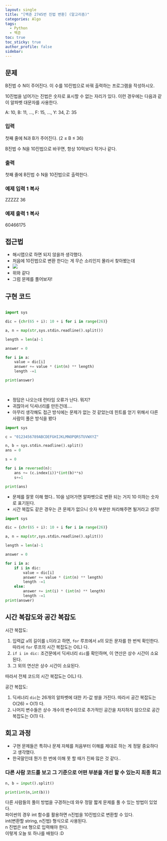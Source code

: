 ```yaml
---
layout: single
title: "[백준 2745번 진법 변환] (알고리즘)"
categories: Algo
tags:
  - Python
  - 백준
toc: true
toc_sticky: true
author_profile: false
sidebar:
---
```

## 문제

B진법 수 N이 주어진다. 이 수를 10진법으로 바꿔 출력하는 프로그램을 작성하시오.

10진법을 넘어가는 진법은 숫자로 표시할 수 없는 자리가 있다. 이런 경우에는 다음과 같이 알파벳 대문자를 사용한다.

A: 10, B: 11, ..., F: 15, ..., Y: 34, Z: 35

### 입력

첫째 줄에 N과 B가 주어진다. (2 ≤ B ≤ 36)

B진법 수 N을 10진법으로 바꾸면, 항상 10억보다 작거나 같다.

### 출력

첫째 줄에 B진법 수 N을 10진법으로 출력한다.

### 예제 입력 1 복사

ZZZZZ 36

### 예제 출력 1 복사

60466175


## 접근법

- 해시맵으로 하면 되지 않을까 생각했다.
- 처음에 10진법으로 변환 한다는 게 무슨 소리인지 몰라서 찾아봤는데
- ![](https://i.imgur.com/iHz8v6h.png)
- 위와 같다 
- 그럼 문제를 풀어보자!
## 구현 코드

```python

import sys

dic = {chr(65 + i): 10 + i for i in range(26)}

a, n = map(str,sys.stdin.readline().split())

length = len(a)-1

answer = 0

for i in a:
    value = dic[i]
    answer += value * (int(n) ** length)
    length -=1

print(answer)
        
    
```

- 정답은 나오는데 런타임 오류가 난다. 뭐지?
- 귀찮아서 딕셔너리를 만든건데....
- 아무리 생각해도 접근 방식에는 문제가 없는 것 같았는데 힌트를 얻기 위해서 다른 사람이 풀은 방식을 봤다

```python
import sys

c = "0123456789ABCDEFGHIJKLMNOPQRSTUVWXYZ"

n, b = sys.stdin.readline().split()
ans = 0

s = 0

for i in reversed(n):
    ans += (c.index(i))*(int(b)**s)
    s+=1

print(ans)

```

- 문제를 잘못 이해 했다.. 10을 넘어가면 알파벳으로 변환 되는 거지 10 이하는 숫자로 표기된다.
- 시간 복잡도 같은 경우는 큰 문제가 없으니 숫자 부분만 처리해주면 될거라고 생각!

```python
import sys

dic = {chr(65 + i): 10 + i for i in range(26)}

a, n = map(str,sys.stdin.readline().split())

length = len(a)-1

answer = 0

for i in a:
    if i in dic:
        value = dic[i]
        answer += value * (int(n) ** length)
        length -=1
    else:
        answer += int(i) * (int(n) ** length)
        length -=1
print(answer)
```
## 시간 복잡도와 공간 복잡도

시간 복잡도:

1. 입력값 `a`의 길이를 `L`이라고 하면, `for` 루프에서 `a`의 모든 문자를 한 번씩 확인한다. 따라서 `for` 루프의 시간 복잡도는 O(L) 다.
2. `if i in dic:` 조건문에서 딕셔너리 `dic`를 확인하며, 이 연산은 상수 시간이 소요된다.
3. 그 외의 연산은 상수 시간이 소요된다.

따라서 전체 코드의 시간 복잡도는 O(L) 다.     

공간 복잡도:

1. 딕셔너리 `dic`는 26개의 알파벳에 대한 키-값 쌍을 가진다. 따라서 공간 복잡도는 O(26) = O(1) 다.
2. 나머지 변수들은 상수 개수의 변수이므로 추가적인 공간을 차지하지 않으므로 공간 복잡도는 O(1) 다.

## 회고 과정

- 구현 문제들은 특히나 문제 자체를 처음부터 이해를 제대로 하는 게 정말 중요하다고 생각했다.
- 한국말인데 뭔가 한 번에 이해 못 할 때가 진짜 많은 것 같다..

### 다른 사람 코드를 보고 그 기준으로 어떤 부분을 개선 할 수 있는지 최종 회고

```python
n, b = input().split() 

print(int(n,int(b)))
```

다른 사람들의 풀이 방법을 구경하는데 와우 정말 짧게 문제를 풀 수 있는 방법이 있었다.     
파이썬의 경우 int 함수를 활용하면 n진법을 10진법으로 변환할 수 있다.     
int(변환할 string, n진법) 형식으로 사용된다.     
n 진법은 int 형으로 입력해야 한다.      
이렇게 오늘 또 하나를 배웠다 :D